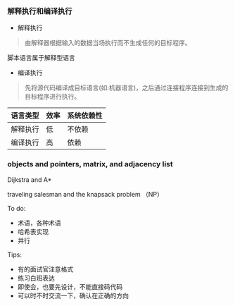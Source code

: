### 解释执行和编译执行

- 解释执行

 > 由解释器根据输入的数据当场执行而不生成任何的目标程序。
 
脚本语言属于解释型语言
  
- 编译执行

 > 先将源代码编译成目标语言(如:机器语言)，之后通过连接程序连接到生成的目标程序进行执行。

 
|语言类型|效率|系统依赖性|
|---|---|---|
|解释执行|低|不依赖|
|编译执行|高|依赖|

### objects and pointers, matrix, and adjacency list

Dijkstra and A*

traveling salesman and the knapsack problem （NP）



To do:

- 术语，各种术语
- 哈希表实现
- 并行

Tips:

- 有的面试官注意格式
- 练习白班表达
- 即使会，也要先设计，不能直接码代码
- 可以时不时交流一下，确认在正确的方向